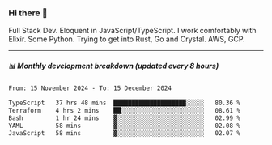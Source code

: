 ### Hi there 👋

Full Stack Dev. Eloquent in JavaScript/TypeScript. I work comfortably with Elixir. Some Python. Trying to get into Rust, Go and Crystal. AWS, GCP.

***

##### 📊 Monthly development breakdown (updated every 8 hours)

<!--START_SECTION:waka-->

```txt
From: 15 November 2024 - To: 15 December 2024

TypeScript   37 hrs 48 mins  ████████████████████░░░░░   80.36 %
Terraform    4 hrs 2 mins    ██░░░░░░░░░░░░░░░░░░░░░░░   08.61 %
Bash         1 hr 24 mins    ▓░░░░░░░░░░░░░░░░░░░░░░░░   02.99 %
YAML         58 mins         ▓░░░░░░░░░░░░░░░░░░░░░░░░   02.08 %
JavaScript   58 mins         ▓░░░░░░░░░░░░░░░░░░░░░░░░   02.07 %
```

<!--END_SECTION:waka-->
